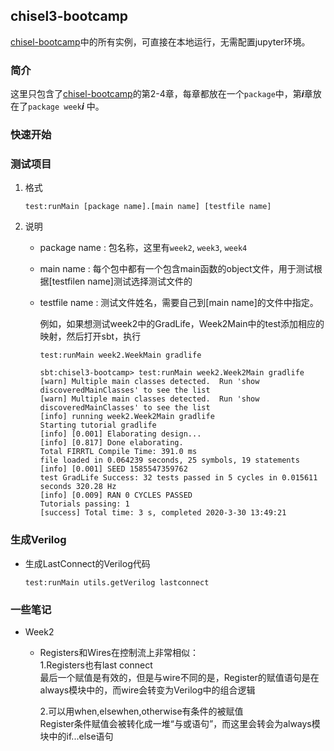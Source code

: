 ## chisel3-bootcamp

[chisel-bootcamp](https://github.com/freechipsproject/chisel-bootcamp)中的所有实例，可直接在本地运行，无需配置jupyter环境。



### 简介

这里只包含了[chisel-bootcamp](https://github.com/freechipsproject/chisel-bootcamp)的第2-4章，每章都放在一个`package`中，第***i***章放在了`package week`***i*** 中。


### 快速开始


### 测试项目

1. 格式

   ```shell
   test:runMain [package name].[main name] [testfile name]
   ```

2. 说明

   - package name : 包名称，这里有`week2`, `week3`, `week4`

   - main name : 每个包中都有一个包含main函数的object文件，用于测试根据[testfilen name]测试选择测试文件的

   - testfile name : 测试文件姓名，需要自己到[main name]的文件中指定。

     例如，如果想测试week2中的GradLife，Week2Main中的test添加相应的映射，然后打开sbt，执行

     ```shell
     test:runMain week2.WeekMain gradlife
     ```

     ```shell
     sbt:chisel3-bootcamp> test:runMain week2.Week2Main gradlife
     [warn] Multiple main classes detected.  Run 'show discoveredMainClasses' to see the list
     [warn] Multiple main classes detected.  Run 'show discoveredMainClasses' to see the list
     [info] running week2.Week2Main gradlife
     Starting tutorial gradlife
     [info] [0.001] Elaborating design...
     [info] [0.817] Done elaborating.
     Total FIRRTL Compile Time: 391.0 ms
     file loaded in 0.064239 seconds, 25 symbols, 19 statements
     [info] [0.001] SEED 1585547359762
     test GradLife Success: 32 tests passed in 5 cycles in 0.015611 seconds 320.28 Hz
     [info] [0.009] RAN 0 CYCLES PASSED
     Tutorials passing: 1
     [success] Total time: 3 s, completed 2020-3-30 13:49:21
     ```

### 生成Verilog
   
   - 生成LastConnect的Verilog代码

      ```shell
      test:runMain utils.getVerilog lastconnect
      ```
   
   

### 一些笔记
   - Week2
      - Registers和Wires在控制流上非常相似：  
        1.Registers也有last connect  
        最后一个赋值是有效的，但是与wire不同的是，Register的赋值语句是在always模块中的，而wire会转变为Verilog中的组合逻辑
        
        2.可以用when,elsewhen,otherwise有条件的被赋值  
         Register条件赋值会被转化成一堆“与或语句”，而这里会转会为always模块中的if...else语句
